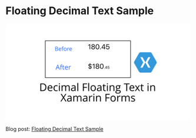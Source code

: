 # Floating Decimal Text Sample

<p align="center">
<img width="600" height:"1000" src="sample.png" title="iOS"/>
</p>


Blog post: [Floating Decimal Text Sample](http://www.xamgirl.com)


